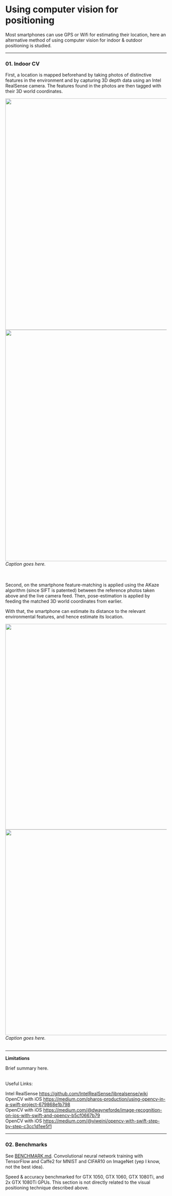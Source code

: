 # Using computer vision for positioning 

Most smartphones can use GPS or Wifi for estimating their location, here an alternative method of using 
computer vision for indoor & outdoor positioning is studied. 

--- 

### 01. Indoor CV ### 

First, a location is mapped beforehand by taking photos of distinctive features in the environment and by capturing 3D depth data using an Intel RealSense camera. The features found in the photos are then tagged with their 3D world coordinates. 

<img src="https://user-images.githubusercontent.com/13679090/68001324-949f2200-fc9e-11e9-8e00-c160ec93465b.png" width="720"> 
<img src="https://user-images.githubusercontent.com/13679090/68001325-949f2200-fc9e-11e9-966f-862958a0b334.png" width="720">
<i>Caption goes here.</i><br/><br/><br/>  

Second, on the smartphone feature-matching is applied using the AKaze algorithm (since SIFT is patented) between the reference photos taken above and the live camera feed. Then, pose-estimation is applied by feeding the matched 3D world coordinates from earlier. 

With that, the smartphone can estimate its distance to the relevant environmental features, and hence estimate its location. 

<img src="https://user-images.githubusercontent.com/13679090/68001326-949f2200-fc9e-11e9-9f54-e6c56448231a.png" width="640"> 
<img src="https://user-images.githubusercontent.com/13679090/68001327-9537b880-fc9e-11e9-8db3-9d016cfda939.png" width="640">
<i>Caption goes here.</i><br/><br/>  

<hr/> 

<strong>Limitations</strong>  

Brief summary here. 

 <br/>Useful Links: 

Intel RealSense https://github.com/IntelRealSense/librealsense/wiki <br/>
OpenCV with iOS https://medium.com/pharos-production/using-opencv-in-a-swift-project-679868e1b798 <br/>
OpenCV with iOS https://medium.com/@dwayneforde/image-recognition-on-ios-with-swift-and-opencv-b5cf0667b79 <br/>
OpenCV with iOS https://medium.com/@yiweini/opencv-with-swift-step-by-step-c3cc1d1ee5f1 

--- 

### 02. Benchmarks ### 

See [BENCHMARK.md](https://github.com/SkinnyRat/CV-Stuff/blob/master/BENCHMARK.md). Convolutional neural network training with TensorFlow and Caffe2 for MNIST and CIFAR10 on ImageNet (yep I know, not the best idea). 

Speed & accuracy benchmarked for GTX 1050, GTX 1060, GTX 1080Ti, and 2x GTX 1080Ti GPUs. This section is not directly related to the visual positioning technique described above. 

